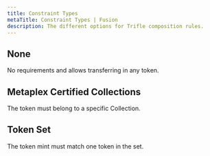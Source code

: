 ```yaml
---
title: Constraint Types
metaTitle: Constraint Types | Fusion
description: The different options for Trifle composition rules.
---
```


## None

No requirements and allows transferring in any token.

## Metaplex Certified Collections

The token must belong to a specific Collection.

## Token Set

The token mint must match one token in the set.
